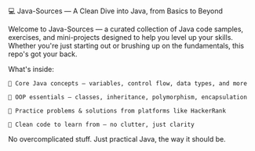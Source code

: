 💻 Java-Sources — A Clean Dive into Java, from Basics to Beyond

Welcome to Java-Sources — a curated collection of Java code samples, exercises, and mini-projects designed to help you level up your skills. Whether you're just starting out or brushing up on the fundamentals, this repo's got your back.

What's inside:

    🔹 Core Java concepts — variables, control flow, data types, and more

    🔸 OOP essentials — classes, inheritance, polymorphism, encapsulation

    🔹 Practice problems & solutions from platforms like HackerRank

    🔸 Clean code to learn from — no clutter, just clarity

No overcomplicated stuff. Just practical Java, the way it should be.
